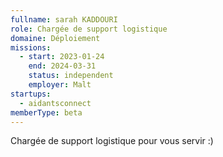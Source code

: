 ```yaml
---
fullname: sarah KADDOURI
role: Chargée de support logistique
domaine: Déploiement
missions:
  - start: 2023-01-24
    end: 2024-03-31
    status: independent
    employer: Malt
startups:
  - aidantsconnect
memberType: beta
---
```


Chargée de support logistique pour vous servir :)
